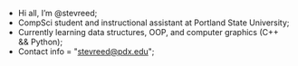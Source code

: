 - Hi all, I’m @stevreed;
- CompSci student and instructional assistant at Portland State University;
- Currently learning data structures, OOP, and computer graphics (C++ && Python);
- Contact info = "stevreed@pdx.edu";
